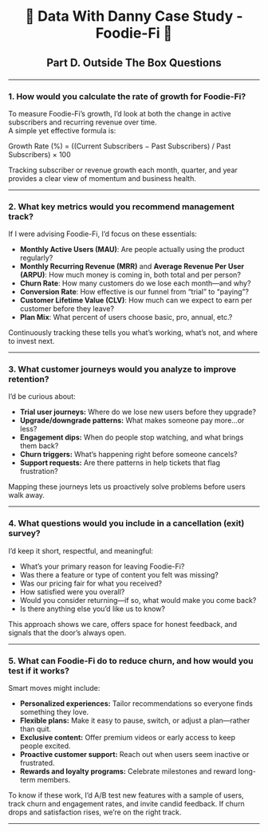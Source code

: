 # <p align="center" style="margin-top: 0px;"> 🥑 Data With Danny Case Study - Foodie-Fi 🥑
## <p align="center"> Part D. Outside The Box Questions
---

### 1. How would you calculate the rate of growth for Foodie-Fi?

To measure Foodie-Fi’s growth, I’d look at both the change in active subscribers and recurring revenue over time.  
A simple yet effective formula is:

Growth Rate (%) = ((Current Subscribers − Past Subscribers) / Past Subscribers) × 100

Tracking subscriber or revenue growth each month, quarter, and year provides a clear view of momentum and business health.

---

### 2. What key metrics would you recommend management track?

If I were advising Foodie-Fi, I’d focus on these essentials:
- **Monthly Active Users (MAU)**: Are people actually using the product regularly?
- **Monthly Recurring Revenue (MRR)** and **Average Revenue Per User (ARPU)**: How much money is coming in, both total and per person?
- **Churn Rate**: How many customers do we lose each month—and why?
- **Conversion Rate**: How effective is our funnel from “trial” to “paying”?
- **Customer Lifetime Value (CLV)**: How much can we expect to earn per customer before they leave?
- **Plan Mix**: What percent of users choose basic, pro, annual, etc.?

Continuously tracking these tells you what’s working, what’s not, and where to invest next.

---

### 3. What customer journeys would you analyze to improve retention?

I’d be curious about:
- **Trial user journeys:** Where do we lose new users before they upgrade?
- **Upgrade/downgrade patterns:** What makes someone pay more…or less?
- **Engagement dips:** When do people stop watching, and what brings them back?
- **Churn triggers:** What’s happening right before someone cancels?
- **Support requests:** Are there patterns in help tickets that flag frustration?

Mapping these journeys lets us proactively solve problems before users walk away.

---

### 4. What questions would you include in a cancellation (exit) survey?

I’d keep it short, respectful, and meaningful:
- What’s your primary reason for leaving Foodie-Fi?
- Was there a feature or type of content you felt was missing?
- Was our pricing fair for what you received?
- How satisfied were you overall?
- Would you consider returning—if so, what would make you come back?
- Is there anything else you’d like us to know?

This approach shows we care, offers space for honest feedback, and signals that the door’s always open.

---

### 5. What can Foodie-Fi do to reduce churn, and how would you test if it works?

Smart moves might include:
- **Personalized experiences:** Tailor recommendations so everyone finds something they love.
- **Flexible plans:** Make it easy to pause, switch, or adjust a plan—rather than quit.
- **Exclusive content:** Offer premium videos or early access to keep people excited.
- **Proactive customer support:** Reach out when users seem inactive or frustrated.
- **Rewards and loyalty programs:** Celebrate milestones and reward long-term members.

To know if these work, I’d A/B test new features with a sample of users, track churn and engagement rates, and invite candid feedback. If churn drops and satisfaction rises, we’re on the right track.

---
